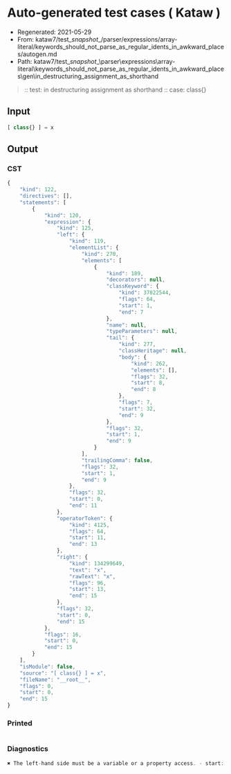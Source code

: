 # Auto-generated test cases ( Kataw )
- Regenerated: 2021-05-29
- From: kataw7/test\__snapshot__/parser/expressions/array-literal/keywords_should_not_parse_as_regular_idents_in_awkward_places/autogen.md
- Path: kataw7/test\__snapshot__\parser\expressions\array-literal\keywords_should_not_parse_as_regular_idents_in_awkward_places\gen\in_destructuring_assignment_as_shorthand
> :: test: in destructuring assignment as shorthand
> :: case: class{}
## Input

`````js
[ class{} ] = x
`````
## Output

### CST

```javascript
{
    "kind": 122,
    "directives": [],
    "statements": [
        {
            "kind": 120,
            "expression": {
                "kind": 125,
                "left": {
                    "kind": 119,
                    "elementList": {
                        "kind": 270,
                        "elements": [
                            {
                                "kind": 189,
                                "decorators": null,
                                "classKeyword": {
                                    "kind": 37822544,
                                    "flags": 64,
                                    "start": 1,
                                    "end": 7
                                },
                                "name": null,
                                "typeParameters": null,
                                "tail": {
                                    "kind": 277,
                                    "classHeritage": null,
                                    "body": {
                                        "kind": 262,
                                        "elements": [],
                                        "flags": 32,
                                        "start": 8,
                                        "end": 8
                                    },
                                    "flags": 7,
                                    "start": 32,
                                    "end": 9
                                },
                                "flags": 32,
                                "start": 1,
                                "end": 9
                            }
                        ],
                        "trailingComma": false,
                        "flags": 32,
                        "start": 1,
                        "end": 9
                    },
                    "flags": 32,
                    "start": 0,
                    "end": 11
                },
                "operatorToken": {
                    "kind": 4125,
                    "flags": 64,
                    "start": 11,
                    "end": 13
                },
                "right": {
                    "kind": 134299649,
                    "text": "x",
                    "rawText": "x",
                    "flags": 96,
                    "start": 13,
                    "end": 15
                },
                "flags": 32,
                "start": 0,
                "end": 15
            },
            "flags": 16,
            "start": 0,
            "end": 15
        }
    ],
    "isModule": false,
    "source": "[ class{} ] = x",
    "fileName": "__root__",
    "flags": 0,
    "start": 0,
    "end": 15
}
```

### Printed

```javascript

```

### Diagnostics

```javascript
✖ The left-hand side must be a variable or a property access. - start: 11, end: 13

```


